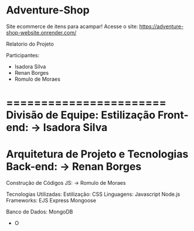 # Adventure-Shop
Site ecommerce de itens para acampar! 
Acesse o site: https://adventure-shop-website.onrender.com/

Relatorio do Projeto

Participantes: 
- Isadora Silva 
- Renan Borges
- Romulo de Moraes



=======================
Divisão de Equipe:
Estilização Front-end:
-> Isadora Silva 
======================
Arquitetura de Projeto e Tecnologias Back-end:
-> Renan Borges
=====================
Construção de Códigos JS:
-> Romulo de Moraes


Tecnologias Utilizadas:
Estilização: CSS
Linguagens: Javascript
            Node.js
Frameworks: EJS
            Express
            Mongoose

Banco de Dados: MongoDB

* O 






